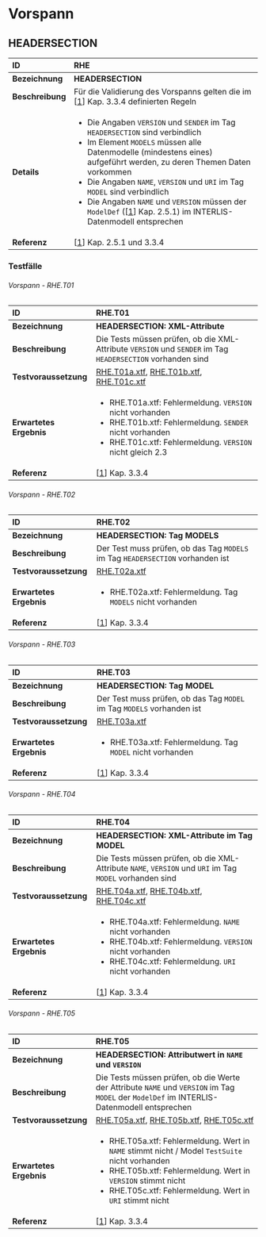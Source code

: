 # Vorspann

## HEADERSECTION
|ID|RHE
|:--|:--
|**Bezeichnung**|**HEADERSECTION**
|**Beschreibung**|Für die Validierung des Vorspanns gelten die im [[1]] Kap. 3.3.4 definierten Regeln
|**Details**|<ul><li>Die Angaben ```VERSION``` und ```SENDER``` im Tag ```HEADERSECTION``` sind verbindlich</li><li>Im Element ```MODELS``` müssen alle Datenmodelle (mindestens eines) aufgeführt werden, zu deren Themen Daten vorkommen</li><li>Die Angaben ```NAME```, ```VERSION``` und ```URI``` im Tag ```MODEL``` sind verbindlich</li><li>Die Angaben ```NAME``` und ```VERSION``` müssen der ```ModelDef``` ([[1]] Kap. 2.5.1) im INTERLIS-Datenmodell entsprechen
|**Referenz**|[[1]] Kap. 2.5.1 und 3.3.4

### Testfälle
###### Vorspann - RHE.T01
|ID|RHE.T01
|:--|:--
|**Bezeichnung**|**HEADERSECTION: XML-Attribute**
|**Beschreibung**|Die Tests müssen prüfen, ob die XML-Attribute ```VERSION``` und ```SENDER``` im Tag ```HEADERSECTION``` vorhanden sind
|**Testvoraussetzung**|[RHE.T01a.xtf](../data/RHE.T01a.xtf), [RHE.T01b.xtf](../data/RHE.T01b.xtf), [RHE.T01c.xtf](../data/RHE.T01c.xtf)
|**Erwartetes Ergebnis**|<ul><li>RHE.T01a.xtf: Fehlermeldung. ```VERSION``` nicht vorhanden</li><li>RHE.T01b.xtf: Fehlermeldung. ```SENDER``` nicht vorhanden</li><li>RHE.T01c.xtf: Fehlermeldung. ```VERSION``` nicht gleich 2.3</li></ul>
|**Referenz**|[[1]] Kap. 3.3.4

###### Vorspann - RHE.T02
|ID|RHE.T02
|:--|:--
|**Bezeichnung**|**HEADERSECTION: Tag MODELS**
|**Beschreibung**|Der Test muss prüfen, ob das Tag ```MODELS``` im Tag ```HEADERSECTION``` vorhanden ist
|**Testvoraussetzung**|[RHE.T02a.xtf](../data/RHE.T02a.xtf)
|**Erwartetes Ergebnis**|<ul><li>RHE.T02a.xtf: Fehlermeldung. Tag ```MODELS``` nicht vorhanden</li></ul>
|**Referenz**|[[1]] Kap. 3.3.4

###### Vorspann - RHE.T03
|ID|RHE.T03
|:--|:--
|**Bezeichnung**|**HEADERSECTION: Tag MODEL**
|**Beschreibung**|Der Test muss prüfen, ob das Tag ```MODEL``` im Tag ```MODELS``` vorhanden ist
|**Testvoraussetzung**|[RHE.T03a.xtf](../data/RHE.T03a.xtf)
|**Erwartetes Ergebnis**|<ul><li>RHE.T03a.xtf: Fehlermeldung. Tag ```MODEL``` nicht vorhanden</li></ul>
|**Referenz**|[[1]] Kap. 3.3.4

###### Vorspann - RHE.T04
|ID|RHE.T04
|:--|:--
|**Bezeichnung**|**HEADERSECTION: XML-Attribute im Tag MODEL**
|**Beschreibung**|Die Tests müssen prüfen, ob die XML-Attribute ```NAME```, ```VERSION``` und ```URI``` im Tag ```MODEL``` vorhanden sind
|**Testvoraussetzung**|[RHE.T04a.xtf](../data/RHE.T04a.xtf), [RHE.T04b.xtf](../data/RHE.T04b.xtf), [RHE.T04c.xtf](../data/RHE.T04c.xtf)
|**Erwartetes Ergebnis**|<ul><li>RHE.T04a.xtf: Fehlermeldung. ```NAME``` nicht vorhanden</li><li>RHE.T04b.xtf: Fehlermeldung. ```VERSION``` nicht vorhanden</li><li>RHE.T04c.xtf: Fehlermeldung. ```URI``` nicht vorhanden</li></ul>
|**Referenz**|[[1]] Kap. 3.3.4

###### Vorspann - RHE.T05
|ID|RHE.T05
|:--|:--
|**Bezeichnung**|**HEADERSECTION: Attributwert in ```NAME``` und ```VERSION```**
|**Beschreibung**|Die Tests müssen prüfen, ob die Werte der Attribute ```NAME``` und ```VERSION``` im Tag ```MODEL``` der ```ModelDef``` im INTERLIS-Datenmodell entsprechen
|**Testvoraussetzung**|[RHE.T05a.xtf](../data/RHE.T05a.xtf), [RHE.T05b.xtf](../data/RHE.T05b.xtf), [RHE.T05c.xtf](../data/RHE.T05c.xtf)
|**Erwartetes Ergebnis**|<ul><li>RHE.T05a.xtf: Fehlermeldung. Wert in ```NAME``` stimmt nicht / Model ``TestSuite`` nicht vorhanden</li><li>RHE.T05b.xtf: Fehlermeldung. Wert in ```VERSION``` stimmt nicht</li><li>RHE.T05c.xtf: Fehlermeldung. Wert in ```URI``` stimmt nicht</li></ul>
|**Referenz**|[[1]] Kap. 3.3.4

[1]: bib.md#1-kogis-interlis-2--referenzhandbuch-13042006
